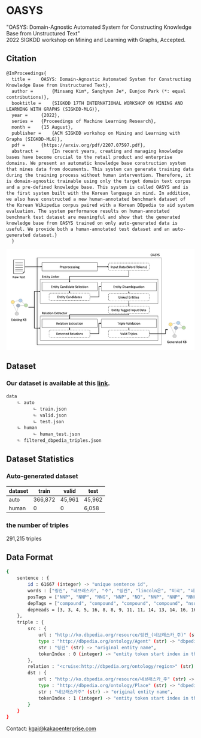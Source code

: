 # OASYS
"OASYS: Domain-Agnostic Automated System for Constructing Knowledge Base from Unstructured Text" <br> 2022 SIGKDD workshop on Mining and Learning with Graphs, Accepted. <br>
## Citation
```
@InProceedings{
  title = 	 OASYS: Domain-Agnostic Automated System for Constructing Knowledge Base from Unstructured Text},
  author =       {Minsang Kim*, Sanghyun Je*, Eunjoo Park (*: equal contributions)},
  booktitle = 	 {SIGKDD 17TH INTERNATIONAL WORKSHOP ON MINING AND LEARNING WITH GRAPHS (SIGKDD-MLG)},
  year = 	 {2022},
  series = 	 {Proceedings of Machine Learning Research},
  month = 	 {15 August},
  publisher =    {ACM SIGKDD workshop on Mining and Learning with Graphs (SIGKDD-MLG)},
  pdf = 	 {https://arxiv.org/pdf/2207.07597.pdf},
  abstract = 	 {In recent years, creating and managing knowledge bases have become crucial to the retail product and enterprise domains. We present an automatic knowledge base construction system that mines data from documents. This system can generate training data during the training process without human intervention. Therefore, it is domain-agnostic trainable using only the target domain text corpus and a pre-defined knowledge base. This system is called OASYS and is the first system built with the Korean language in mind. In addition, we also have constructed a new human-annotated benchmark dataset of the Korean Wikipedia corpus paired with a Korean DBpedia to aid system evaluation. The system performance results on human-annotated benchmark test dataset are meaningful and show that the generated knowledge base from OASYS trained on only auto-generated data is useful. We provide both a human-annotated test dataset and an auto-generated dataset.}
  }
```
<p align="center">
  <img align="middle" src="./assets/model.png" alt="The main figure"/>
</p>

## Dataset

### Our dataset is available at this [link](https://drive.google.com/drive/folders/1WFwL_h91FNgVi1x5ts6jrEPw3y4qbhPD?usp=sharing).

```bash
data
    ㄴ auto
          ㄴ train.json
          ㄴ valid.json
          ㄴ test.json
    ㄴ human
          ㄴ human_test.json
    ㄴ filtered_dbpedia_triples.json
```

## Dataset Statistics
### Auto-generated dataset
|dataset|train|valid|test|
|------|---|---|---|
|auto|366,872|45,961|45,962|
|human|0|0|6,058|

### the number of triples
291,215 triples

## Data Format
```bash
{
    sentence : {
        id : 61667 (integer) -> "unique sentence id",
        words : ["링컨", "네브래스카", "주", "링컨", "lincoln은", "미국", "네브래스카", "주", "동부", "에", "있는", "네브래스카", "주의", "주도", "이", "다"] (list) -> "tokenized words in sentence",
        posTags = ["NNP", "NNP", "NNG", "NNP", "NO", "NNP", "NNP", "NNG", "NNG", "JKB", "VA", "NNP", "NNG", "NNG", "VCP", "EC"] (list) -> "Part of Speech tags",
        depTags = ["compound", "compound", "compound", "compound", "nsubj", "compound", "compound", "compound", "obl", "obl", "acl", "compound", "nmod", "obl", "obl", "root"] (list) -> "Dependency tree tags",
        depHeads = [3, 3, 4, 5, 16, 8, 8, 9, 11, 11, 14, 13, 14, 16, 16, 0] (list) -> "Dependency tree head indexes of each tokens in words list",
    },
    triple : {
        src : {
            url : "http://ko.dbpedia.org/resource/링컨_(네브래스카_주)" (str) -> "dbpedia id of each entity",
            type : "http://dbpedia.org/ontology/Agent" (str) -> "dbpedia type id of each entity",
            str : "링컨" (str) -> "original entity name",
            tokenIndex : 0 (integer) -> "entity token start index in the words list"
        },
        relation : "<cruise:http://dbpedia.org/ontology/region>" (str) -> "relation between src and dst entity",
        dst : {
            url : "http://ko.dbpedia.org/resource/네브래스카_주" (str) -> "dbpedia id of each entity",
            type : "http://dbpedia.org/ontology/Place" (str) -> "dbpedia type id of each entity",
            str : "네브래스카주" (str) -> "original entity name",
            tokenIndex : 1 (integer) -> "entity token start index in the words list"
        }
    }
}
```

Contact: kgai@kakaoenterprise.com
